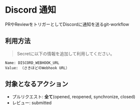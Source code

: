 # Discord 通知<br>
PRやReviewをトリガーとしてDiscordに通知を送るgit-workflow

## 利用方法
> Secretに以下の情報を追加して利用してください。
```
Name: DISCORD_WEBHOOK_URL
Value: （さきほどのWebhook URL）
```

## 対象となるアクション
- プルリクエスト: **全て**(opened, reopened, synchronize, closed)
- レビュー: submitted


